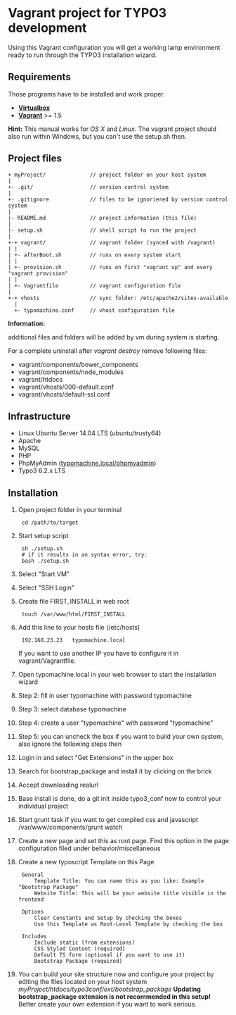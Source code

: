 # Vagrant project for TYPO3 development

Using this Vagrant configuration you will get a working lamp environment
ready to run through the TYPO3 installation wizard.

## Requirements

Those programs have to be installed and work proper.

- [__Virtualbox__](https://www.virtualbox.org)
- [__Vagrant__](https://www.vagrantup.com)  >= 1.5

__Hint:__ This manual works for _OS X_ and _Linux_. The vagrant project
should also run within Windows, but you can't use the setup.sh then.

## Project files

    + myProject/              // project folder on your host system 
    |
    +- .git/                  // version control system
    |
    +- .gitignore             // files to be ignoriered by version control system
    |
    |- README.md              // project information (this file)
    |
    |- setup.sh               // shell script to run the project
    |
    +-+ vagrant/              // vagrant folder (synced with /vagrant)
    | |
    | +- afterBoot.sh         // runs on every system start
    | |
    | +- provision.sh         // runs on first "vagrant up" and every "vagrant provision"
    | |
    | +- Vagrantfile          // vagrant configuration file
    |
    +-+ vhosts                // sync folder: /etc/apache2/sites-available
      |
      +- typomachine.conf     // vhost configuration file


__Information:__ 

additional files and folders will be added by vm during system is starting.

For a complete uninstall after _vagrant destroy_ remove following files:

 * vagrant/components/bower_components
 * vagrant/components/node_modules
 * vagrant/htdocs
 * vagrant/vhosts/000-default.conf
 * vagrant/vhosts/default-ssl.conf

## Infrastructure

- Linux Ubuntu Server 14.04 LTS (ubuntu/trusty64)
- Apache
- MySQL
- PHP
- PhpMyAdmin ([typomachine.local/phpmyadmin](typomachine.local/phpmyadmin))
- Typo3 6.2.x LTS


## Installation

1. Open project folder in your terminal

        cd /path/to/target
    
1. Start setup script

        sh ./setup.sh
        # if it results in an syntax error, try:
        bash ./setup.sh

1. Select "Start VM"

1. Select "SSH Login"

1. Create file FIRST_INSTALL in web root
 
        touch /var/www/html/FIRST_INSTALL

1. Add this line to your hosts file (/etc/hosts)

        192.168.23.23   typomachine.local
        
    If you want to use another IP you have to configure it in vagrant/Vagrantfile.

1. Open typomachine.local in your web browser to start the installation wizard

1. Step 2: fill in user typomachine with password typomachine

1. Step 3: select database typomachine

1. Step 4: create a user "typomachine" with password "typomachine"

1. Step 5: you can uncheck the box if you want to build your own system, also ignore the following steps then

1. Login in and select "Get Extensions" in the upper box

1. Search for bootstrap_package and install it by clicking on the brick

1. Accept downloading realurl

1. Base install is done, do a git init inside typo3_conf now to control your individual project

1. Start grunt task if you want to get compiled css and javascript
        /var/www/components/grunt watch

1. Create a new page and set this as root page. Find this option in the page configuration filed under behavior/miscellaneous

1. Create a new typoscript Template on this Page

        General
            Template Title: You can name this as you like: Example "Bootstrap Package"
            Website Title: This will be your website title visible in the frontend

        Options
            Clear Constants and Setup by checking the boxes
            Use this Template as Root-Level Template by checking the box

        Includes
            Include static (from extensions)
            CSS Styled Content (required)
            Default TS form (optional if you want to use it)
            Bootstrap Package (required)

1. You can build your site structure now and configure your project by editing the files located on your host system _myProject/htdocs/typo3conf/ext/bootstrap_package_ __Updating bootstrap_package extension is not recommended in this setup!__ Better create your own extension if you want to work serious.

